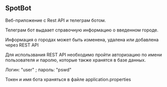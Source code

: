 <p><h2> SpotBot</h2>
<p>Веб-приложение с Rest API и телеграм ботом.
<p>Телеграм бот выдаает справочную информацию о введенном городе.
<p>Информация о городах может быть изменена, удалена или добавлена через REST API
<p>Для использвания REST API необходимо пройти авторизацию по имени пользователя и паролю, которые также хранятся в базе данных.
<p>Логин: "user" ; пароль: "pswd"
<p>Токен и имя бота храняться в файле application.properties

